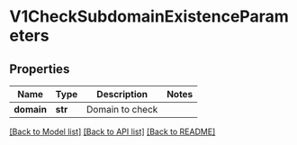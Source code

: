 # V1CheckSubdomainExistenceParameters



## Properties
Name | Type | Description | Notes
------------ | ------------- | ------------- | -------------
**domain** | **str** | Domain to check | 

[[Back to Model list]](../README.md#documentation-for-models) [[Back to API list]](../README.md#documentation-for-api-endpoints) [[Back to README]](../README.md)


